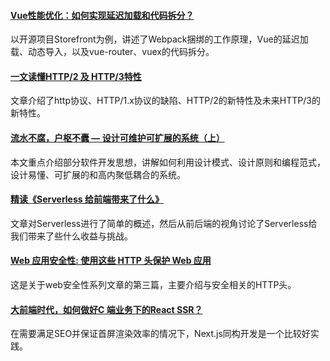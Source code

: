 
#### [Vue性能优化：如何实现延迟加载和代码拆分？](https://mp.weixin.qq.com/s/-m3F9SXxSuMAiy3WDqQmPA)
以开源项目Storefront为例，讲述了Webpack捆绑的工作原理，Vue的延迟加载、动态导入，以及vue-router、vuex的代码拆分。

#### [一文读懂HTTP/2 及 HTTP/3特性](https://mp.weixin.qq.com/s/hjxU-rjr-ISk0rzeQHAIeA)
文章介绍了http协议、HTTP/1.x协议的缺陷、HTTP/2的新特性及未来HTTP/3的新特性。

#### [流水不腐，户枢不蠹 — 设计可维护可扩展的系统（上）](https://zhuanlan.zhihu.com/p/56510452)
本文重点介绍部分软件开发思想，讲解如何利用设计模式、设计原则和编程范式，设计易懂、可扩展的和高内聚低耦合的系统。

#### [精读《Serverless 给前端带来了什么》](https://zhuanlan.zhihu.com/p/58877583)
文章对Serverless进行了简单的概述，然后从前后端的视角讨论了Serverless给我们带来了些什么收益与挑战。

#### [Web 应用安全性: 使用这些 HTTP 头保护 Web 应用](https://segmentfault.com/a/1190000018463035)
这是关于web安全性系列文章的第三篇，主要介绍与安全相关的HTTP头。

#### [大前端时代，如何做好C 端业务下的React SSR？](https://mp.weixin.qq.com/s/zzKfcP8sNEU68-UOVIiDvg)
在需要满足SEO并保证首屏渲染效率的情况下，Next.js同构开发是一个比较好实践。